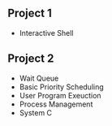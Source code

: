 Project 1
---------
- Interactive Shell


Project 2
---------

-   Wait Queue
-   Basic Priority Scheduling
-   User Program Exeuction
-   Process Management
-   System C
